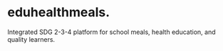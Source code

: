 # eduhealthmeals.
Integrated SDG 2-3-4 platform for school meals, health education, and quality learners.
